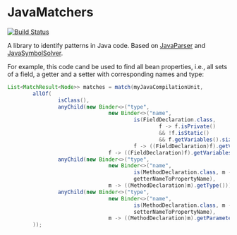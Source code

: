# JavaMatchers

[![Build Status](https://travis-ci.org/ftomassetti/javamatchers.svg?branch=master)](https://travis-ci.org/ftomassetti/javamatchers)

A library to identify patterns in Java code. Based on [JavaParser](https://javaparser.org) and [JavaSymbolSolver](https://github.com/javaparser/javasymbolsolver).

For example, this code cand be used to find all bean properties, i.e., all sets of a field, a getter and a setter with corresponding names and type:

```java
List<MatchResult<Node>> matches = match(myJavaCompilationUnit,
        allOf(
                isClass(),
                anyChild(new Binder<>("type",
                                new Binder<>("name",
                                        is(FieldDeclaration.class,
                                                f -> f.isPrivate()
                                                && !f.isStatic()
                                                && f.getVariables().size() == 1),
                                        f -> ((FieldDeclaration)f).getVariables().get(0).getName().getIdentifier()),
                                f -> ((FieldDeclaration)f).getVariables().get(0).getType())),
                anyChild(new Binder<>("type",
                                new Binder<>("name",
                                        is(MethodDeclaration.class, m -> m.isPublic() && !m.isStatic() && m.getParameters().isEmpty()),
                                        getterNameToPropertyName),
                                m -> ((MethodDeclaration)m).getType())),
                anyChild(new Binder<>("type",
                                new Binder<>("name",
                                        is(MethodDeclaration.class, m -> m.isPublic() && !m.isStatic() && m.getParameters().size() == 1 && m.getType() instanceof VoidType),
                                        setterNameToPropertyName),
                                m -> ((MethodDeclaration)m).getParameter(0).getType()))
        ));
```
